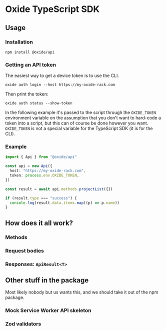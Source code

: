 # Oxide TypeScript SDK

## Usage

### Installation

```
npm install @oxide/api
```

### Getting an API token

The easiest way to get a device token is to use the CLI.

```
oxide auth login --host https://my-oxide-rack.com
```

Then print the token:

```
oxide auth status --show-token
```

In the following example it's passed to the script through the `OXIDE_TOKEN`
environment variable on the assumption that you don't want to hard-code a token
into a script, but this can of course be done however you want. `OXIDE_TOKEN` is
not a special variable for the TypeScript SDK (it is for the CLI).

### Example

```ts
import { Api } from "@oxide/api"

const api = new Api({
  host: "https://my-oxide-rack.com",
  token: process.env.OXIDE_TOKEN,
})

const result = await api.methods.projectList({})

if (result.type === "success") {
  console.log(result.data.items.map((p) => p.name))
}
```

## How does it all work?

### Methods

### Request bodies

### Responses: `ApiResult<T>`

## Other stuff in the package

Most likely nobody but us wants this, and we should take it out of the npm package.

### Mock Service Worker API skeleton

### Zod validators
